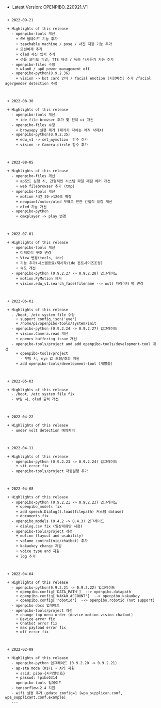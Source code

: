  * Latest Version: OPENPIBO_220921_V1

<pre>
<code>
 + 2022-09-21

 + Highlights of this release
   - openpibo-tools 개선
     + SW 업데이트 기능 추가
     + teachable machine / pose / 사진 저장 기능 추가
     + 모션예제 추가
     + oled 사진 입력 추가
     + 샘플 오디오 파일, TTS 재생 / 녹음 다시듣기 기능 추가
   - openpibo-files 수정
     + wlan0 / ap0 power management off
   - openpibo-python(0.9.2.36)
     + vision -> bot card 인식 / facial emotion (시험버전) 추가 /facial age/gender detection 수정
</code>
</pre>

<pre>
<code>
 + 2022-08-30

 + Highlights of this release
   - openpibo-tools 개선
     + ide file browser 추가 및 전체 ui 개선
   - openpibo-files 수정
     + browsepy 실행 제거 (패키지 자체는 아직 삭제X)
   - openpibo-python(0.9.2.35)
     + edu_v1 -> set_mymotion  함수 추가
     + vision -> Camera.circle 함수 추가
</code>
</pre>

<pre>
<code>
 + 2022-08-05

 + Highlights of this release
   - openpibo-files 개선
     + ap모드 실행 시, 간헐적인 시스템 파일 깨짐 에러 개선
     + web filebrowser 추가 (tmp)
   - openpibo-tools 개선
     + motion 시간 30->120초 확장
     + neopixel/motor/oled 부하로 인한 간헐적 끊김 개선
     + oled 기능 개선
   - openpibo-python
     + omxplayer -> play 변경
</code>
</pre>

<pre>
<code>
 + 2022-07-01

 + Highlights of this release
   - openpibo-tools 개선
     + 디렉토리 구조 변경
     + View 변경(tools, ide)
     + 기능 추가(시스템종료/재시작/ide 폰트사이즈조정)
     + 속도 개선
   - openpibo-python (0.9.2.27 -> 0.9.2.28) 업그레이드
     + motion.PyMotion 제거
     + vision.edu_v1.search_face(filename --> out) 파라미터 명 변경
</code>
</pre>

<pre>
<code>
 + 2022-06-01

 + Highlights of this release
   - /boot, /etc system file 수정
     + support config.json('eye')
     + /home/pi/openpibo-tools/system/init
   - openpibo-python (0.9.2.24 -> 0.9.2.27) 업그레이드
     + vision.Camera.read 개선
     + opencv buffering issue 개선
   - openpibo-tools/project and add openpibo-tools/development-tool 개선
     + openpibo-tools/project
       - 부팅 시, eye 값 조정/조회 지원
     + add openpibo-tools/development-tool (개발툴)
</code>
</pre>

<pre>
<code>
 + 2022-05-03

 + Highlights of this release
   - /boot, /etc system file fix
   - 부팅 시, oled 출력 개선
</code>
</pre>

<pre>
<code>
 + 2022-04-22

 + Highlights of this release
   - under volt detection 예외처리
</code>
</pre>

<pre>
<code>
 + 2022-04-11

 + Highlights of this release
   - openpibo-python (0.9.2.23 -> 0.9.2.24) 업그레이드
     + stt error fix
   - openpibo-tools/project 자동실행 추가
</code>
</pre>

<pre>
<code>
 + 2022-04-08

 + Highlights of this release
   - openpibo-python (0.9.2.21 -> 0.9.2.23) 업그레이드
     + openpibo_models fix
     + add speech.Dialog().load(filepath) 커스텀 dataset
     + documents fix
   - openpibo_models (0.4.2 -> 0.4.3) 업그레이드
     + dialog.csv fix (일상대화만 사용)
   - openpibo-tools/project 개선
     + motion (layout and usability)
     + volume control(mic/chatbot) 추가
     + kakaokey change 지원
     + voice type and 지원
     + log 추가
</code>
</pre>

<pre>
<code>
 + 2022-04-04

 + Highlights of this release
   - openpibo-python(0.9.2.21 -> 0.9.2.22) 업그레이드
     + openpibo.config['DATA_PATH']  --> openpibo.datapath
     + openpibo.config['KAKAO_ACCOUNT']  --> openpibo.kakaokey
     + openpibo.config['robotId']  --> openpibo.robotid (not support)
   - openpibo docs 업데이트
   - openpibo-tools/project 개선
     + change top menu order (device-motion-vision-chatbot)
     + Device error fix
     + Chatbot error fix
     + max payload error fix
     + off error fix
</code>
</pre>

<pre>
<code>
 + 2022-02-09

 + Highlights of this release
   - openpibo-python 업그레이드 (0.9.2.20 -> 0.9.2.21)
   - ap-sta mode (WIFI + AP) 지원
     + ssid: pibo-{시리얼번호}
     + passwd: !pibo0314
   - openpibo-tools 업데이트 
   - tensorflow-2.4 지원
   - wifi 설정 추가 update_config=1 (wpa_supplican.conf, wpa_supplicant.conf.example) 
   ...
</code>
</pre>
